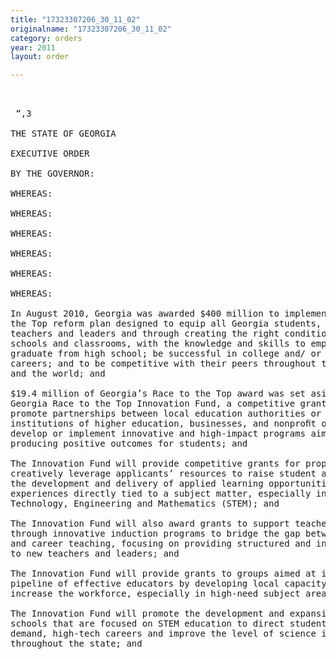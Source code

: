 ```yaml
---
title: "17323307206_30_11_02"
originalname: "17323307206_30_11_02"
category: orders
year: 2011
layout: order

---
```

<pre>
 

 “,3

THE STATE OF GEORGIA

EXECUTIVE ORDER

BY THE GOVERNOR:

WHEREAS:

WHEREAS:

WHEREAS:

WHEREAS:

WHEREAS:

WHEREAS:

In August 2010, Georgia was awarded $400 million to implement our Race to
the Top reform plan designed to equip all Georgia students, through effective
teachers and leaders and through creating the right conditions in Georgia’s
schools and classrooms, with the knowledge and skills to empower them to:
graduate from high school; be successful in college and/ or professional
careers; and to be competitive with their peers throughout the United States
and the world; and

$19.4 million of Georgia’s Race to the Top award was set aside to create the
Georgia Race to the Top Innovation Fund, a competitive grant program to
promote partnerships between local education authorities or charter schools,
institutions of higher education, businesses, and nonproﬁt organizations that
develop or implement innovative and high-impact programs aimed at
producing positive outcomes for students; and

The Innovation Fund will provide competitive grants for proposals that
creatively leverage applicants’ resources to raise student achievement through
the development and delivery of applied learning opportunities and
experiences directly tied to a subject matter, especially in the ﬁelds of Science,
Technology, Engineering and Mathematics (STEM); and

The Innovation Fund will also award grants to support teacher effectiveness
through innovative induction programs to bridge the gap between pre-service
and career teaching, focusing on providing structured and intensive support
to new teachers and leaders; and

The Innovation Fund will provide grants to groups aimed at increasing the
pipeline of effective educators by developing local capacity in rural regions to
increase the workforce, especially in high-need subject areas; and

The Innovation Fund will promote the development and expansion of charter
schools that are focused on STEM education to direct students toward in-
demand, high-tech careers and improve the level of science instruction
throughout the state; and

</pre>
